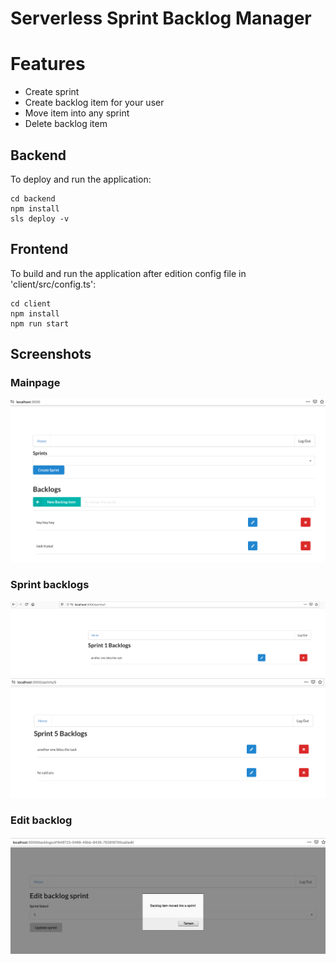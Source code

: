 # Serverless Sprint Backlog Manager

# Features

- Create sprint
- Create backlog item for your user
- Move item into any sprint
- Delete backlog item

## Backend

To deploy and run the application:

```
cd backend
npm install
sls deploy -v
```

## Frontend

To build and run the application after edition config file in 'client/src/config.ts':
```
cd client
npm install
npm run start
```

## Screenshots

### Mainpage
![Main Page](screenshots/mainpag.PNG "mainpag")

### Sprint backlogs

![Sprint Backlogs](https://raw.githubusercontent.com/huargu/ServerlessBacklog/master/screenshots/sprintbacklogs.png "sprintbacklogs")
![Sprint Backlogs](https://raw.githubusercontent.com/huargu/ServerlessBacklog/master/screenshots/sprintbacklogs2.png "sprintbacklogs2")

### Edit backlog

![Edit backlog](https://raw.githubusercontent.com/huargu/ServerlessBacklog/master/screenshots/editbacklog.png "editbacklog")
